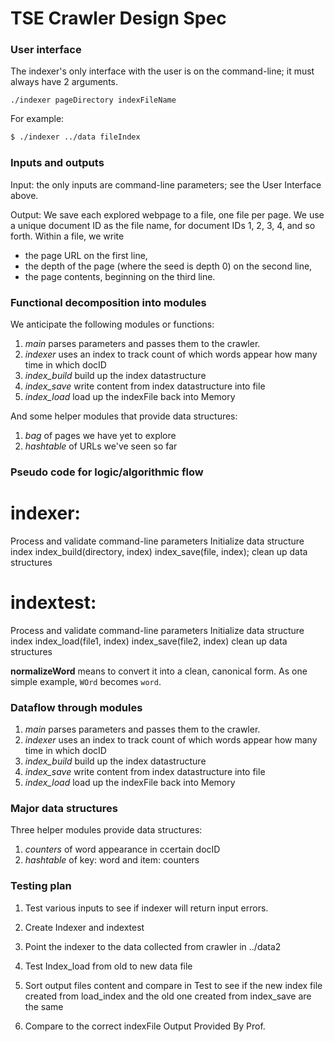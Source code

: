 # TSE Crawler Design Spec

### User interface

The indexer's only interface with the user is on the command-line; it must always have 2 arguments.

```
./indexer pageDirectory indexFileName
```

For example:

``` bash
$ ./indexer ../data fileIndex
```

### Inputs and outputs

Input: the only inputs are command-line parameters; see the User Interface above.

Output: We save each explored webpage to a file, one file per page.
We use a unique document ID as the file name, for document IDs 1, 2, 3, 4, and so forth.
Within a file, we write

 * the page URL on the first line,
 * the depth of the page (where the seed is depth 0) on the second line,
 * the page contents, beginning on the third line.

### Functional decomposition into modules

We anticipate the following modules or functions:

 1. *main* parses parameters and passes them to the crawler.
 2. *indexer* uses an index to track count of which words appear how many time in which docID
 3. *index_build* build up the index datastructure
 4. *index_save* write content from index datastructure into file
 4. *index_load* load up the indexFile back into Memory

And some helper modules that provide data structures:

 1. *bag* of pages we have yet to explore
 4. *hashtable* of URLs we've seen so far

### Pseudo code for logic/algorithmic flow
# indexer:
Process and validate command-line parameters
Initialize data structure index
index_build(directory, index)
index_save(file, index);
clean up data structures

# indextest:
Process and validate command-line parameters
Initialize data structure index
index_load(file1, index)
index_save(file2, index)
clean up data structures

**normalizeWord** means to convert it into a clean, canonical form.
As one simple example, `WOrd` becomes `word`.


### Dataflow through modules

 1. *main* parses parameters and passes them to the crawler.
 2. *indexer* uses an index to track count of which words appear how many time in which docID
 3. *index_build* build up the index datastructure
 4. *index_save* write content from index datastructure into file
 4. *index_load* load up the indexFile back into Memory

### Major data structures

Three helper modules provide data structures:

 1. *counters* of word appearance in ccertain docID
 2. *hashtable* of key: word and item: counters

### Testing plan
1. Test various inputs to see if indexer will return input errors. 

2. Create Indexer and indextest

3. Point the indexer to the data collected from crawler in ../data2

5. Test Index_load from old to new data file

6. Sort output files content and compare in Test to see if the new index file created from load_index and the old one created from index_save are the same

7. Compare to the correct indexFile Output Provided By Prof.